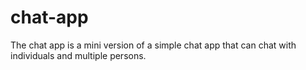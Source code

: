 # chat-app
The chat app is a mini version of a simple chat app that can chat with individuals and multiple persons.
